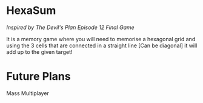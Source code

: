 # HexaSum
*Inspired by The Devil's Plan Episode 12 Final Game*

It is a memory game where you will need to memorise a hexagonal grid and using the 3 cells that are connected in a straight line [Can be diagonal] it will add up to the given target!

# Future Plans
Mass Multiplayer
